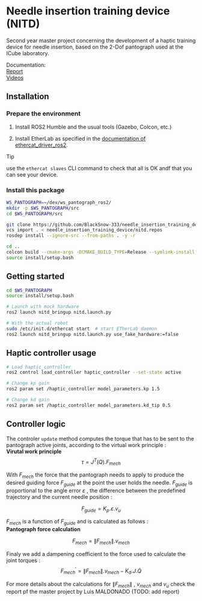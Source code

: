 # Needle insertion training device (NITD)
Second year master project concerning the development of a haptic training device for needle insertion, based on the 2-Dof pantograph used at the ICube laboratory.

Documentation: <br/>
[Report](doc/placeholder.txt) <br/>
[Videos](doc/videos) <br/>

## Installation

### Prepare the environment

1) Install ROS2 Humble and the usual tools (Gazebo, Colcon, etc.)

2) Install EtherLab as specified in the [documentation of ethercat_driver_ros2](https://icube-robotics.github.io/ethercat_driver_ros2/).

> [!TIP]
> use the `ethercat slaves` CLI command to check that all is OK andf that you can see your device.

### Install this package

```bash
WS_PANTOGRAPH=~/dev/ws_pantograph_ros2/
mkdir -p $WS_PANTOGRAPH/src
cd $WS_PANTOGRAPH/src

git clone https://github.com/BlackSnow-333/needle_insertion_training_device.git
vcs import . < needle_insertion_training_device/nitd.repos
rosdep install --ignore-src --from-paths . -y -r

cd ..
colcon build --cmake-args -DCMAKE_BUILD_TYPE=Release --symlink-install
source install/setup.bash
```

## Getting started

```bash
cd $WS_PANTOGRAPH
source install/setup.bash
```

```bash
# Launch with mock hardware
ros2 launch nitd_bringup nitd.launch.py
```

```bash
# With the actual robot
sudo /etc/init.d/ethercat start  # start ETherLab daemon
ros2 launch nitd_bringup nitd.launch.py use_fake_hardware:=false
```
## Haptic controller usage

```bash
# Load haptic_controller
ros2 control load_controller haptic_controller --set-state active
```

```bash
# Change kp gain
ros2 param set /haptic_controller model_parameters.kp 1.5
```


```bash
# Change kd gain
ros2 param set /haptic_controller model_parameters.kd_tip 0.5
```

## Controller logic
The controler `update` method computes the torque that has to be sent to the pantograph active joints, according to the virtual work principle : <br/>
**Virutal work principle**
$$ \tau = J^T(Q). F_{mech}$$

With $F_{mech}$ the force that the pantograph needs to apply to produce the desired guiding force $F_{guide}$ at the point the user holds the needle. $F_{guide}$ is proportional to the angle error $\varepsilon$ , the difference between the predefined trajectory and the current needle position : 

$$F_{guide} = K_p. \varepsilon . v_u$$

$F_{mech}$ is a function of $F_{guide}$ and is calculated as follows : <br/>
**Pantograph force calculation**

$$F_{mech} = \lVert F_{mech} \rVert . v_{mech}  $$

Finaly we add a dampening coefficient to the force used to calculate the joint torques : 
$$ F_{mech}^{'} = \lVert F_{mech} \rVert . v_{mech}- K_d . J.\dot{Q}$$

For more details about the calculations for $\lVert F_{mech} \rVert$ , $v_{mech}$ and $v_{u}$ check the report pf the master project by Luis MALDONADO (TODO: add report) 


